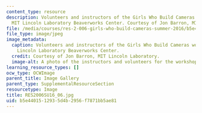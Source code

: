 ```yaml
---
content_type: resource
description: Volunteers and instructors of the Girls Who Build Cameras workshop at
  MIT Lincoln Laboratory Beaverworks Center. Courtesy of Jon Barron, MIT Lincoln Laboratory.
file: /media/courses/res-2-006-girls-who-build-cameras-summer-2016/b5e4401512935d4b2956f7871bb5ae81_RES2006SU16_06.jpg
file_type: image/jpeg
image_metadata:
  caption: Volunteers and instructors of the Girls Who Build Cameras workshop at MIT
    Lincoln Laboratory Beaverworks Center.
  credit: Courtesy of Jon Barron, MIT Lincoln Laboratory.
  image-alt: A photo of the instructors and volunteers for the workshop.
learning_resource_types: []
ocw_type: OCWImage
parent_title: Image Gallery
parent_type: SupplementalResourceSection
resourcetype: Image
title: RES2006SU16_06.jpg
uid: b5e44015-1293-5d4b-2956-f7871bb5ae81
---
```

